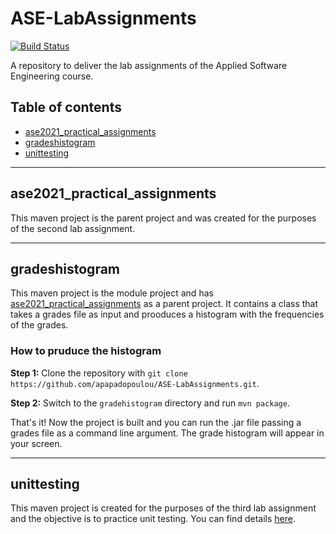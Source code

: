 # ASE-LabAssignments

[![Build Status](https://travis-ci.com/apapadopoulou/ASE-LabAssignments.svg?token=qKbBiUxrrsDvdEMFqoWh&branch=development)](https://travis-ci.com/apapadopoulou/ASE-LabAssignments)

A repository to deliver the lab assignments of the Applied Software Engineering course.

## <a name="table-of-contents"></a>Table of contents
* [ase2021_practical_assignments](#parent)
* [gradeshistogram](#grades-histogram)
* [unittesting](#unit-testing)

---

## <a name="parent"></a>ase2021_practical_assignments

This maven project is the parent project and was created for the purposes of the second lab assignment.

---

## <a name="grades-histogram"></a>gradeshistogram

This maven project is the module project and has [ase2021_practical_assignments](#parent) as a parent project.
It contains a class that takes a grades file as input and prooduces a histogram with the frequencies of the grades.
### How to pruduce the histogram

**Step 1:** Clone the repository with `git clone https://github.com/apapadopoulou/ASE-LabAssignments.git`.

**Step 2:** Switch to the `gradehistogram` directory and run `mvn package`.

That's it! Now the project is built and you can run the .jar file passing a grades file as a command line argument. The grade histogram will appear in your screen.

---

## <a name="unit-testing"></a>unittesting

This maven project is created for the purposes of the third lab assignment and 
the objective is to practice unit testing. You can find details [here](unittesting/README.md).